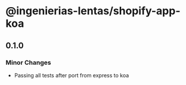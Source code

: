 # @ingenierias-lentas/shopify-app-koa

## 0.1.0

### Minor Changes

- Passing all tests after port from express to koa
